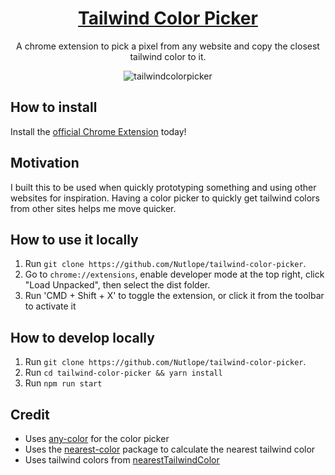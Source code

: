 <h1 align="center"><a href="https://chrome.google.com/webstore/detail/tailwind-color-picker/iaknbjonlhaajcfpfcimahgpfknpihfm">Tailwind Color Picker</a></h1>

<p align="center">
  A chrome extension to pick a pixel from any website and copy the closest tailwind color to it.
</p>
<div align="center">

![tailwindcolorpicker](https://user-images.githubusercontent.com/63742054/191900590-9b674703-4795-4003-ae41-753cba581ed5.gif)

</div>

## How to install

Install the [official Chrome Extension](https://chrome.google.com/webstore/detail/tailwind-color-picker/iaknbjonlhaajcfpfcimahgpfknpihfm) today!

## Motivation

I built this to be used when quickly prototyping something and using other websites for inspiration. Having a color picker to quickly get tailwind colors from other sites helps me move quicker.

## How to use it locally

1. Run `git clone https://github.com/Nutlope/tailwind-color-picker`.
2. Go to `chrome://extensions`, enable developer mode at the top right, click "Load Unpacked", then select the dist folder.
3. Run 'CMD + Shift + X' to toggle the extension, or click it from the toolbar to activate it

## How to develop locally

1. Run `git clone https://github.com/Nutlope/tailwind-color-picker`.
2. Run `cd tailwind-color-picker && yarn install`
3. Run `npm run start`

## Credit

- Uses [any-color](https://github.com/hankchiutw/any-color) for the color picker
- Uses the [nearest-color](https://github.com/dtao/nearest-color) package to calculate the nearest tailwind color
- Uses tailwind colors from [nearestTailwindColor](https://github.com/zhigang1992/nearestTailwindColor/blob/master/colors.js)
